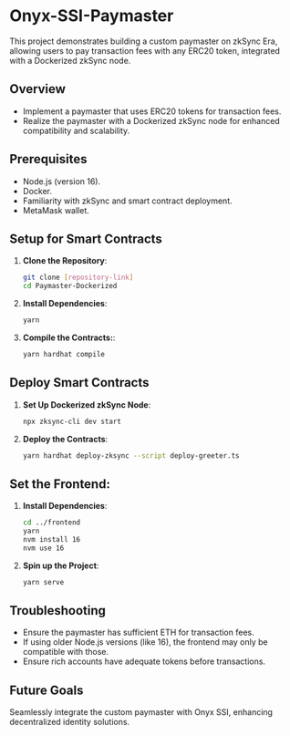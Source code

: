 # Onyx-SSI-Paymaster
This project demonstrates building a custom paymaster on zkSync Era, allowing users to pay transaction fees with any ERC20 token, integrated with a Dockerized zkSync node.

## Overview

- Implement a paymaster that uses ERC20 tokens for transaction fees.
- Realize the paymaster with a Dockerized zkSync node for enhanced compatibility and scalability.

## Prerequisites

- Node.js (version 16).
- Docker.
- Familiarity with zkSync and smart contract deployment.
- MetaMask wallet.

## Setup for Smart Contracts

1. **Clone the Repository**:
   ```bash
   git clone [repository-link]
   cd Paymaster-Dockerized
   ```

2. **Install Dependencies**:
    ```bash
    yarn
    ```

3. **Compile the Contracts:**:
    ```bash
    yarn hardhat compile
    ```
## Deploy Smart Contracts

1. **Set Up Dockerized zkSync Node**:
    ```bash
    npx zksync-cli dev start
    ```

2. **Deploy the Contracts**:
    ```bash
    yarn hardhat deploy-zksync --script deploy-greeter.ts
    ```

## Set the Frontend:

1. **Install Dependencies**:
    ```bash
    cd ../frontend
    yarn
    nvm install 16
    nvm use 16
    ```

2. **Spin up the Project**:
    ```bash
    yarn serve
    ```

## Troubleshooting
- Ensure the paymaster has sufficient ETH for transaction fees.
- If using older Node.js versions (like 16), the frontend may only be compatible with those.
- Ensure rich accounts have adequate tokens before transactions.

## Future Goals
Seamlessly integrate the custom paymaster with Onyx SSI, enhancing decentralized identity solutions.